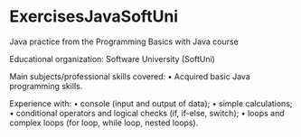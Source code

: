 # ExercisesJavaSoftUni
Java practice from the Programming Basics with Java course

Educational organization: Software University (SoftUni)

Main subjects/professional skills covered:
• Acquired basic Java programming skills.

Experience with:
• console (input and output of data);
• simple calculations;
• conditional operators and logical checks (if, if-else, switch);
• loops and complex loops (for loop, while loop, nested loops).
